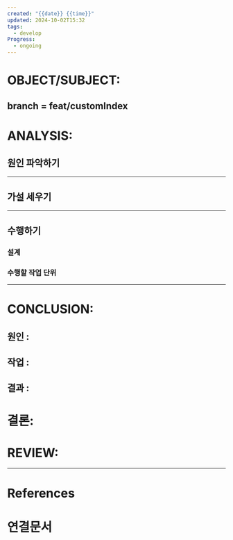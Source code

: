 ```yaml
---
created: "{{date}} {{time}}"
updated: 2024-10-02T15:32
tags:
  - develop
Progress:
  - ongoing
---
```

# OBJECT/SUBJECT:
## branch = feat/customIndex

# ANALYSIS:
## 원인 파악하기




---
## 가설 세우기



---

## 수행하기
### 설계 

### 수행할 작업 단위

---


# CONCLUSION:

## 원인 :

## 작업 :

## 결과 :

# 결론:

# REVIEW:


---
# References

# 연결문서
